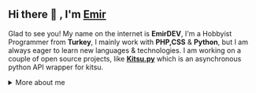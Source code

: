 ## Hi there :wave: , I'm [Emir](https://emiriscoding.net)
Glad to see you! My name on the internet is **EmirDEV**, I'm a Hobbyist Programmer from **Turkey**, I mainly work with **PHP,CSS** & **Python**, but I am always eager to learn new languages & technologies. I am working on a couple of open source projects, like [**Kitsu.py**](https://github.com/MrArkon/kitsu.py) which is an asynchronous python API wrapper for kitsu.

<details>
<summary>
  More about me
</summary>
  
  ## 🍱 Skills
  ### Languages
  - HTML
  - CSS/Sass
  - Python
  - Rust
  ### Frameworks
  - Hugo
  - TailwindCSS
  ### Databases
  - PostGreSQL
  - Redis
  - SQLite
  - MongoDB
  - MySQL
  
  ## 📬 How to reach me
  My social media links are listed on my website at [mrarkon.github.io](https://mrarkon.github.io)
